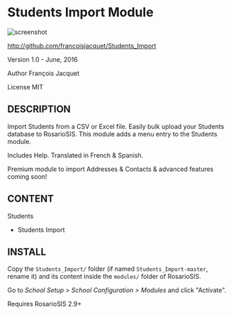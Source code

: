 Students Import Module
======================

![screenshot](https://raw.githubusercontent.com/francoisjacquet/Students_Import/master/screenshot.png)

http://github.com/francoisjacquet/Students_Import

Version 1.0 - June, 2016

Author François Jacquet

License MIT

DESCRIPTION
-----------
Import Students from a CSV or Excel file.
Easily bulk upload your Students database to RosarioSIS.
This module adds a menu entry to the Students module.

Includes Help.
Translated in French & Spanish.

Premium module to import Addresses & Contacts & advanced features coming soon!

CONTENT
-------
Students
- Students Import

INSTALL
-------
Copy the `Students_Import/` folder (if named `Students_Import-master`, rename it) and its content inside the `modules/` folder of RosarioSIS.

Go to _School Setup > School Configuration > Modules_ and click "Activate".

Requires RosarioSIS 2.9+
